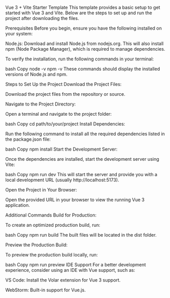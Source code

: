 Vue 3 + Vite Starter Template
This template provides a basic setup to get started with Vue 3 and Vite. Below are the steps to set up and run the project after downloading the files.

Prerequisites
Before you begin, ensure you have the following installed on your system:

Node.js: Download and install Node.js from nodejs.org. This will also install npm (Node Package Manager), which is required to manage dependencies.

To verify the installation, run the following commands in your terminal:

bash
Copy
node -v
npm -v
These commands should display the installed versions of Node.js and npm.

Steps to Set Up the Project
Download the Project Files:

Download the project files from the repository or source.

Navigate to the Project Directory:

Open a terminal and navigate to the project folder:

bash
Copy
cd path/to/your/project
Install Dependencies:

Run the following command to install all the required dependencies listed in the package.json file:

bash
Copy
npm install
Start the Development Server:

Once the dependencies are installed, start the development server using Vite:

bash
Copy
npm run dev
This will start the server and provide you with a local development URL (usually http://localhost:5173).

Open the Project in Your Browser:

Open the provided URL in your browser to view the running Vue 3 application.

Additional Commands
Build for Production:

To create an optimized production build, run:

bash
Copy
npm run build
The built files will be located in the dist folder.

Preview the Production Build:

To preview the production build locally, run:

bash
Copy
npm run preview
IDE Support
For a better development experience, consider using an IDE with Vue support, such as:

VS Code: Install the Volar extension for Vue 3 support.

WebStorm: Built-in support for Vue.js.
